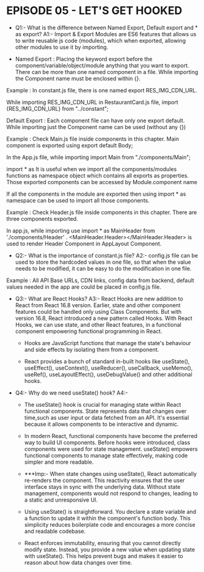 # EPISODE 05 - LET'S GET HOOKED

* Q1:- What is the difference between Named Export, Default export and * as export?
  A1:- Import & Export Modules are ES6 features that allows us to write reusable js code (modules), which when exported, allowing other modules to use it by importing.

 * Named Export : Placing the keyword export before the component/variable/object/module anything that you want to export. There can be more than one named component in a file. While importing the Component name must be enclosed within {}.

Example : In constant.js file, there is one named export RES_IMG_CDN_URL.

While importing RES_IMG_CDN_URL in RestaurantCard.js file, import {RES_IMG_CDN_URL} from "../constant";

Default Export : Each component file can have only one export default. While importing just the Component name can be used (without any {})

Example : Check Main.js file inside components in this chapter. Main component is exported using export default Body;

In the App.js file, while importing import Main from "./components/Main";


import * as It is useful when we import all the components/modules functions as namespace object which contains all exports as properties. Those exported components can be accessed by Module.component name

If all the components in the module are exported then using import * as namespace can be used to import all those components.

Example : Check Header.js file inside components in this chapter. There are three components exported.

In app.js, while importing use import * as MainHeader from './components/Header' . <MainHeader.Header></MainHeader.Header> is used to render Header Component in AppLayout Component.


* Q2:- What is the importance of constant.js file?
  A2:- config.js file can be used to store the hardcoded values in one file, so that when the value needs to be modified, it can be easy to do the modification in one file.

 Example : All API Base URLs, CDN links, config data from backend, default values needed in the app are could be placed in config.js file.

* Q3:- What are React Hooks?
  A3:- React Hooks are new addition to React from React 16.8 version. Earlier, state and other component features could be handled only using Class Components. But with version 16.8, React introduced a new pattern called Hooks. With React Hooks, we can use state, and other React features, in a functional component empowering functional programming in React.

  * Hooks are JavaScript functions that manage the state's behaviour and side effects by isolating them from a component.

  * React provides a bunch of standard in-built hooks like useState(), useEffect(), useContext(), useReducer(), useCallback, useMemo(), useRef(), useLayoutEffect(), useDebugValue() and other additional hooks.

* Q4:- Why do we need useState() hook?
  A4:- 
     * The useState() hook is crucial for managing state within React functional components. State represents data that changes over time,such as user input or data fetched from an API. It's essential because it allows components to be interactive and dynamic.

     * In modern React, functional components have become the preferred way to build UI components. Before hooks were introduced, class components were used for state management. useState() empowers functional components to manage state effectively, making code simpler and more readable.

     * ***Imp:- When state changes using useState(), React automatically re-renders the component. This reactivity ensures that the user interface stays in sync with the underlying data. Without state management, components would not respond to changes, leading to a static and unresponsive UI.

     * Using useState() is straightforward. You declare a state variable and a function to update it within the component's function body. This simplicity reduces boilerplate code and encourages a more concise and readable codebase.

     * React enforces immutability, ensuring that you cannot directly modify state. Instead, you provide a new value when updating state with useState(). This helps prevent bugs and makes it easier to reason about how data changes over time.

